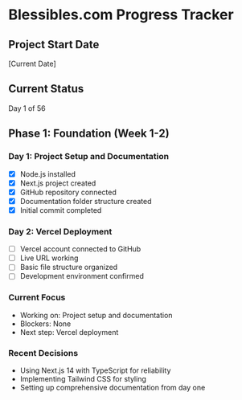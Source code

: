# Blessibles.com Progress Tracker

## Project Start Date
[Current Date]

## Current Status
Day 1 of 56

## Phase 1: Foundation (Week 1-2)
### Day 1: Project Setup and Documentation
- [x] Node.js installed
- [x] Next.js project created
- [x] GitHub repository connected
- [x] Documentation folder structure created
- [x] Initial commit completed

### Day 2: Vercel Deployment
- [ ] Vercel account connected to GitHub
- [ ] Live URL working
- [ ] Basic file structure organized
- [ ] Development environment confirmed

### Current Focus
- Working on: Project setup and documentation
- Blockers: None
- Next step: Vercel deployment

### Recent Decisions
- Using Next.js 14 with TypeScript for reliability
- Implementing Tailwind CSS for styling
- Setting up comprehensive documentation from day one 